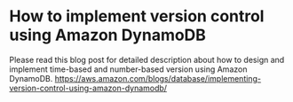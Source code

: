 # How to implement version control using Amazon DynamoDB

Please read this blog post for detailed description about how to design and implement time-based and number-based version using Amazon DynamoDB. https://aws.amazon.com/blogs/database/implementing-version-control-using-amazon-dynamodb/








